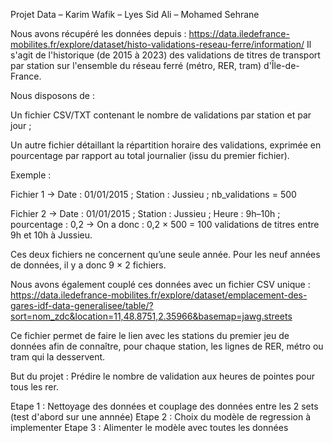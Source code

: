 Projet Data – Karim Wafik – Lyes Sid Ali – Mohamed Sehrane

Nous avons récupéré les données depuis :
https://data.iledefrance-mobilites.fr/explore/dataset/histo-validations-reseau-ferre/information/
Il s'agit de l'historique (de 2015 à 2023) des validations de titres de transport par station sur l'ensemble du réseau ferré (métro, RER, tram) d'Île-de-France.

Nous disposons de :

Un fichier CSV/TXT contenant le nombre de validations par station et par jour ;

Un autre fichier détaillant la répartition horaire des validations, exprimée en pourcentage par rapport au total journalier (issu du premier fichier).

Exemple :

Fichier 1 → Date : 01/01/2015 ; Station : Jussieu ; nb_validations = 500

Fichier 2 → Date : 01/01/2015 ; Station : Jussieu ; Heure : 9h–10h ; pourcentage : 0,2
→ On a donc : 0,2 × 500 = 100 validations de titres entre 9h et 10h à Jussieu.

Ces deux fichiers ne concernent qu’une seule année.
Pour les neuf années de données, il y a donc 9 × 2 fichiers.

Nous avons également couplé ces données avec un fichier CSV unique :
https://data.iledefrance-mobilites.fr/explore/dataset/emplacement-des-gares-idf-data-generalisee/table/?sort=nom_zdc&location=11,48.8751,2.35966&basemap=jawg.streets

Ce fichier permet de faire le lien avec les stations du premier jeu de données afin de connaître, pour chaque station, les lignes de RER, métro ou tram qui la desservent.


But du projet : Prédire le nombre de validation aux heures de pointes pour tous les rer.

Etape 1 : Nettoyage des données et couplage des données entre les 2 sets (test d'abord sur une annnée)
Etape 2 : Choix du modèle de regression à implementer
Etape 3 : Alimenter le modèle avec toutes les données


